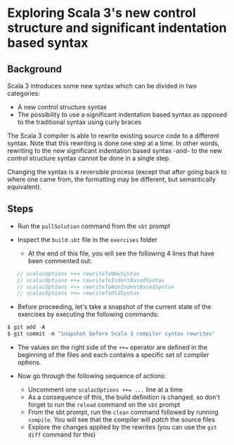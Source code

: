 # Exploring Scala 3's new control structure and significant indentation based syntax


## Background

Scala 3 introduces some new syntax which can be divided in two categories:

- A new control structure syntax
- The possibility to use a significant indentation based syntax as opposed
  to the traditional syntax using curly braces

The Scala 3 compiler is able to rewrite existing source code to a different syntax.
Note that this rewriting is done one step at a time. In other words, rewriting to 
the new significant indentation based syntax -and- to the new control structure syntax
cannot be done in a single step.

Changing the syntax is a reversible process (except that after going back to where
one came from, the formatting may be different, but semantically equivalent).

## Steps

- Run the `pullSolution` command from the `sbt` prompt

- Inspect the `build.sbt` file in the `exercises` folder
  - At the end of this file, you will see the following 4 lines that have
    been commented out:

```scala
   // scalacOptions ++= rewriteToNewSyntax
   // scalacOptions ++= rewriteToIndentBasedSyntax
   // scalacOptions ++= rewriteToNonIndentBasedSyntax
   // scalacOptions ++= rewriteToOldSyntax
```

- Before proceeding, let's take a snapshot of the current state of the exercises
  by executing the following commands:

```scala
$ git add -A
$ git commit -m "Snapshot before Scala 3 compiler syntax rewrites"
```

- The values on the right side of the `++=` operator are defined in the beginning
  of the files and each contains a specific set of compiler options.

- Now go through the following sequence of actions:
  - Uncomment one `scalacOptions ++= ...` line at a time
  - As a consequence of this, the build definition is changed, so don't forget
    to run the `reload` command on the `sbt` prompt
  - From the sbt prompt, run the `clean` command followed by running `compile`.
    You will see that the compiler will _patch_ the source files
  - Explore the changes applied by the rewrites (you can use the `git diff` command
    for this)
